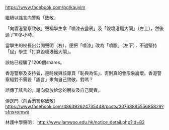 
https://www.facebook.com/pg/kauyim

繼續以謠言向警察「致敬」

「向香港警察致敬」聲稱學生拿「噴漆去塗鴉」及「毀壞港鐵大閘」（左上），然後過了10多小時，

當學生的校長出公開聲明（右），便把「噴漆」改為「噴膠」（左下），不過堅持「屈」學生「打算毀壞港鐵大閘」。

該帖已經騙了1200個shares。

香港警察及支持者，是時候與該專頁「恥與為伍」，否則真的會形象崩壞。香港警察絕對不需要「謠言」來向自己致敬，對嗎？

誤傳了謠言的，請向發放給您的朋友及自己問責。

傳送門（向香港警察致敬）
https://www.facebook.com/486392624735448/posts/3076888555685829?sfns=xmwa

林護中學聲明：
http://www.lamwoo.edu.hk/notice_detail.php?id=82